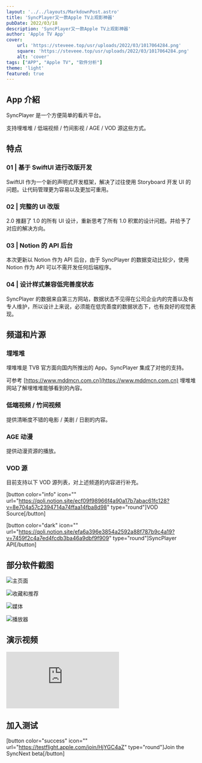 ```yaml
---
layout: '../../layouts/MarkdownPost.astro'
title: 'SyncPlayer又一款Apple TV上观影神器'
pubDate: 2022/03/18
description: 'SyncPlayer又一款Apple TV上观影神器'
author: 'Apple TV App'
cover:
    url: 'https://steveee.top/usr/uploads/2022/03/1017064284.png'
    square: 'https://steveee.top/usr/uploads/2022/03/1017064284.png'
    alt: 'cover'
tags: ["APP", "Apple TV", "软件分析"] 
theme: 'light'
featured: true
---
```



## App 介紹

SyncPlayer 是一个方便简单的看片平台。

支持埋堆堆 / 低端视频 / 竹间影视 / AGE / VOD 源这些方式。

## 特点

### 01 | 基于 SwiftUI 进行改版开发

SwiftUI 作为一个新的声明式开发框架，解决了过往使用 Storyboard 开发 UI 的问题。让代码管理更为容易以及更加可重用。

### 02 | 完整的 UI 改版

2.0 推翻了 1.0 的所有 UI 设计，重新思考了所有 1.0 积累的设计问题。并给予了对应的解决方向。

### 03 | Notion 的 API 后台

本次更新以 Notion 作为 API 后台，由于 SyncPlayer 的数据变动比较少，使用 Notion 作为 API 可以不需开发任何后端程序。

### 04 | 设计样式兼容低完善度状态

SyncPlayer 的数据来自第三方网站，数据状态不见得在公司企业内的完善以及有专人维护，所以设计上来说，必须能在低完善度的数据状态下，也有良好的视觉表现。

## 频道和片源

### 埋堆堆

埋堆堆是 TVB 官方面向国内所推出的 App。SyncPlayer 集成了对他的支持。

可参考 [](https://www.mddmcn.com.cn/)[https://www.mddmcn.com.cn](https://www.mddmcn.com.cn) 埋堆堆网站了解埋堆堆能够看到的內容。

### 低端视频 / 竹间视频

提供清晰度不错的电影 / 美剧 / 日剧的内容。

### AGE 动漫

提供动漫资源的播放。

### VOD 源

目前支持以下 VOD 源列表，对上述频道的内容进行补充。

[button color="info" icon="" url="https://qoli.notion.site/ecf09f98966f4a90a17b7abac61fc128?v=8e704a57c2394714a74ffaa14fba8d98" type="round"]VOD Source[/button]

[button color="dark" icon="" url="https://qoli.notion.site/efa6a396e3854a2592a88f787b9c4a19?v=7459f2c4a7ed4fcdb3ba46a9dbf9f909" type="round"]SyncPlayer API[/button]

## 部分软件截图

![主页面](https://steveee.top/usr/uploads/2022/03/1017064284.png)

![收藏和推荐](https://steveee.top/usr/uploads/2022/03/4053074884.png)

![媒体](https://steveee.top/usr/uploads/2022/03/3609862139.png)

![播放器](https://steveee.top/usr/uploads/2022/03/1139258460.png)

## 演示视频

<iframe class="iframe_video" src="https://player.bilibili.com/player.html?aid=637271904&bvid=BV1tb4y1s7RV&cid=552380543&page=1" scrolling="no" border="0" frameborder="no" framespacing="0" allowfullscreen="true"> </iframe>

## 加入测试

[button color="success" icon="" url="https://testflight.apple.com/join/HjYGC4aZ" type="round"]Join the SyncNext beta[/button]
